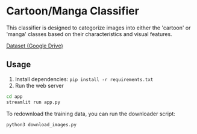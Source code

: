# Cartoon/Manga Classifier

This classifier is designed to categorize images into either the 'cartoon' or 'manga' classes based on their characteristics and visual features.

[Dataset (Google Drive)](https://drive.google.com/drive/folders/1TSVH7UmEyFkv-qzOF9F_rsYP1WxVIKez?usp=drive_link)

## Usage

1. Install dependencies: `pip install -r requirements.txt`
2. Run the web server

```sh
cd app
streamlit run app.py
```

To redownload the training data, you can run the downloader script:
```sh
python3 download_images.py
```